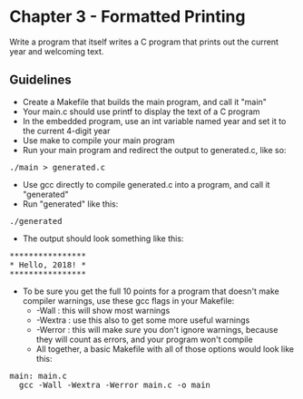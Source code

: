 # Chapter 3 - Formatted Printing

Write a program that itself writes a C program that prints out the current year and welcoming text.

## Guidelines

* Create a Makefile that builds the main program, and call it "main"
* Your main.c should use printf to display the text of a C program
* In the embedded program, use an int variable named year and set it to the current 4-digit year
* Use make to compile your main program
* Run your main program and redirect the output to generated.c, like so:
<pre>./main > generated.c</pre>
* Use gcc directly to compile generated.c into a program, and call it "generated"
* Run "generated" like this:
<pre>./generated</pre>
* The output should look something like this:

<pre>
****************
* Hello, 2018! *
****************
</pre>

* To be sure you get the full 10 points for a program that doesn't make compiler warnings, use these gcc flags in your Makefile:
  * -Wall : this will show most warnings
  * -Wextra : use this also to get some more useful warnings
  * -Werror : this will make *sure* you don't ignore warnings, because they will count as errors, and your program won't compile
  * All together, a basic Makefile with all of those options would look like this:
<pre>
main: main.c
  gcc -Wall -Wextra -Werror main.c -o main
</pre>
